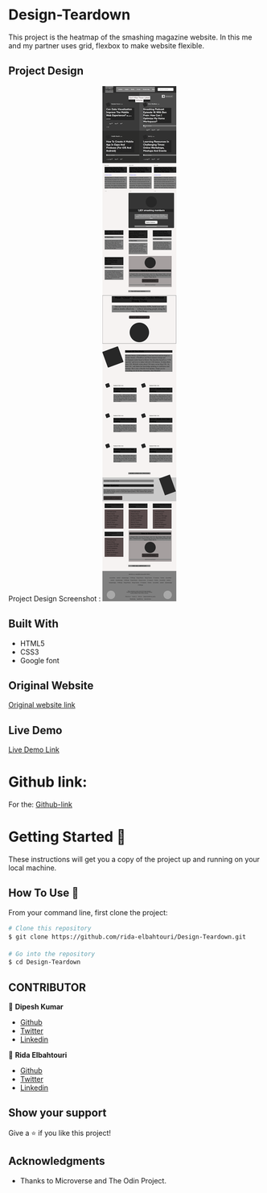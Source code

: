 # Design-Teardown

This project is the heatmap of the smashing magazine website. In this me and my partner uses grid, flexbox to make website flexible.

## Project Design

Project Design Screenshot : ![Project Design](assets/img/Screenshot_Smashing_magazine.png)

## Built With

- HTML5
- CSS3
- Google font

## Original Website

[Original website link](https://www.smashingmagazine.com/)

## Live Demo

[Live Demo Link](https://raw.githack.com/rida-elbahtouri/Design-Teardown/features-branch/index.html)


# Github link:

For the: [Github-link](https://github.com/rida-elbahtouri/Design-Teardown/tree/features-branch)

# Getting Started 🚀

These instructions will get you a copy of the project up and running on your local machine.

## How To Use 🔧

From your command line, first clone the project:

```bash
# Clone this repository
$ git clone https://github.com/rida-elbahtouri/Design-Teardown.git

# Go into the repository
$ cd Design-Teardown

```

## CONTRIBUTOR

👤 **Dipesh Kumar**

- [Github](@Dipeshtwis)
- [Twitter](@97deepeshkumar)
- [Linkedin](https://www.linkedin.com/in/dipesh-kumar-b6ab88134/)

👤 **Rida Elbahtouri**

- [Github](https://github.com/rida-elbahtouri)
- [Twitter](https://twitter.com/RElbahtouri)
- [Linkedin](https://www.linkedin.com/in/rida-elbahtouri-36a8a7185/)

## Show your support

Give a ⭐️ if you like this project!

## Acknowledgments

- Thanks to Microverse and The Odin Project.
